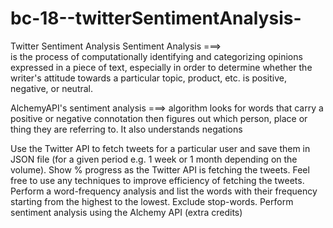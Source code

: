 # bc-18--twitterSentimentAnalysis-

Twitter Sentiment Analysis
Sentiment Analysis ===>  
                                is the process of computationally identifying and categorizing opinions expressed in a piece of text, especially in order to determine whether the writer's attitude towards a particular topic, product, etc. is positive, negative, or neutral.
                                
 AlchemyAPI's sentiment analysis ===>
                                          algorithm looks for words that carry a positive or negative connotation then figures out which person, place or thing they are referring to. It also understands negations 

Use the Twitter API to fetch tweets for a particular user and save them in JSON file (for a given period e.g. 1 week or 1 month depending on the volume).
Show % progress as the Twitter API is fetching the tweets.
Feel free to use any techniques to improve efficiency of fetching the tweets.
Perform a word-frequency analysis and list the words with their frequency starting from the highest to the lowest. Exclude stop-words.
Perform sentiment analysis using the Alchemy API (extra credits)
